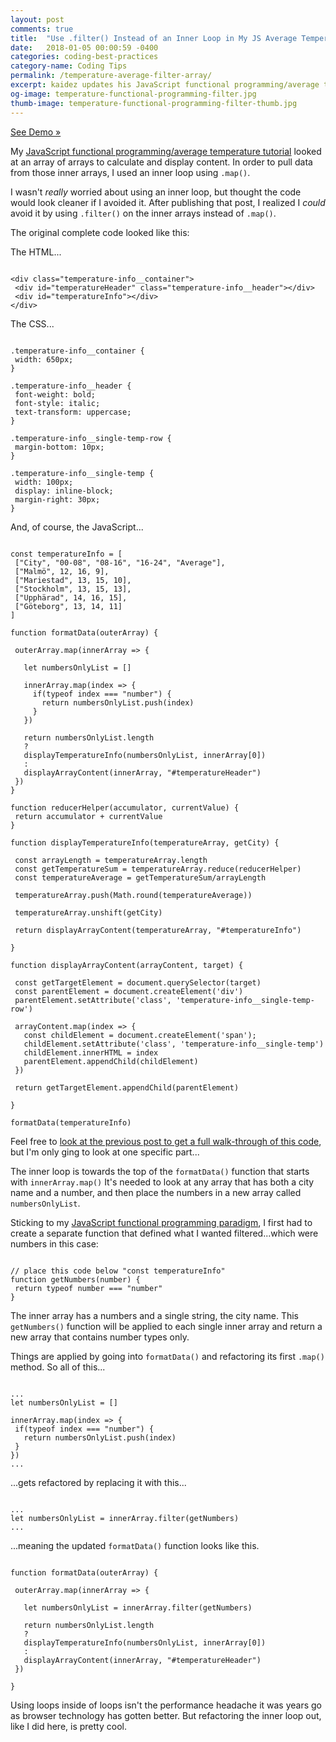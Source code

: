 ```yaml
---
layout: post
comments: true
title:  "Use .filter() Instead of an Inner Loop in My JS Average Temperature Code"
date:   2018-01-05 00:00:59 -0400
categories: coding-best-practices
category-name: Coding Tips
permalink: /temperature-average-filter-array/
excerpt: kaidez updates his JavaScript functional programming/average temperature post to use .filter() instead of an inner loop. Includes demo.
og-image: temperature-functional-programming-filter.jpg
thumb-image: temperature-functional-programming-filter-thumb.jpg
---
```

<a href="https://codepen.io/kaidez/pen/VybqmY">See Demo &raquo;</a>

My <a href="/temperatures-functional-programming/">JavaScript functional programming/average temperature tutorial</a> looked at an array of arrays to calculate and display content.  In order to pull data from those inner arrays, I used an inner loop using <code>.map()</code>.

I wasn't <em>really</em> worried about using an inner loop, but thought the code would look cleaner if I avoided it. After publishing that post, I realized I <em>could</em> avoid it by using <code>.filter()</code> on the inner arrays instead of <code>.map()</code>.

The original complete code looked like this:

The HTML...
<pre><code class="language-markup">
&lt;div class="temperature-info__container">
 &lt;div id="temperatureHeader" class="temperature-info__header">&lt;/div>
 &lt;div id="temperatureInfo">&lt;/div>
&lt;/div>
</code></pre>

The CSS...
<pre><code class="language-css">
.temperature-info__container {
 width: 650px;
}

.temperature-info__header {
 font-weight: bold;
 font-style: italic;
 text-transform: uppercase;
}

.temperature-info__single-temp-row {
 margin-bottom: 10px;
}

.temperature-info__single-temp {
 width: 100px;
 display: inline-block;
 margin-right: 30px;
}
</code></pre>

And, of course, the JavaScript...
<pre><code class="language-javascript">
const temperatureInfo = [
 ["City", "00-08", "08-16", "16-24", "Average"],
 ["Malmö", 12, 16, 9],
 ["Mariestad", 13, 15, 10],
 ["Stockholm", 13, 15, 13],
 ["Upphärad", 14, 16, 15],
 ["Göteborg", 13, 14, 11]
]

function formatData(outerArray) {

 outerArray.map(innerArray => {

   let numbersOnlyList = []

   innerArray.map(index => {
     if(typeof index === "number") {
       return numbersOnlyList.push(index)
     }
   })

   return numbersOnlyList.length
   ?
   displayTemperatureInfo(numbersOnlyList, innerArray[0])
   :
   displayArrayContent(innerArray, "#temperatureHeader")
 })
}

function reducerHelper(accumulator, currentValue) {
 return accumulator + currentValue
}

function displayTemperatureInfo(temperatureArray, getCity) {

 const arrayLength = temperatureArray.length
 const getTemperatureSum = temperatureArray.reduce(reducerHelper)
 const temperatureAverage = getTemperatureSum/arrayLength

 temperatureArray.push(Math.round(temperatureAverage))

 temperatureArray.unshift(getCity)

 return displayArrayContent(temperatureArray, "#temperatureInfo")

}

function displayArrayContent(arrayContent, target) {

 const getTargetElement = document.querySelector(target)
 const parentElement = document.createElement('div')
 parentElement.setAttribute('class', 'temperature-info__single-temp-row')

 arrayContent.map(index => {
   const childElement = document.createElement('span');
   childElement.setAttribute('class', 'temperature-info__single-temp')
   childElement.innerHTML = index
   parentElement.appendChild(childElement)
 })

 return getTargetElement.appendChild(parentElement)

}

formatData(temperatureInfo)
</code></pre>

Feel free to <a href="/temperatures-functional-programming/">look at the previous post to get a full walk-through of this code</a>, but I'm only ging to look at one specific part...

The inner loop is towards the top of the <code>formatData()</code> function that starts with <code>innerArray.map()</code> It's needed to look at any array that has both a city name and a number, and then place the numbers in a new array called <code>numbersOnlyList</code>.

 Sticking to my <a href="http://eloquentjavascript.net/1st_edition/chapter6.html">JavaScript functional programming paradigm</a>, I first had to create a separate function that defined what I wanted filtered...which were numbers in this case:

<pre><code class="language-javascript">
// place this code below "const temperatureInfo"
function getNumbers(number) {
 return typeof number === "number"
}
</code></pre>

The inner array has a numbers and a single string, the city name. This <code>getNumbers()</code> function will be applied to each single inner array and return a new array that contains number types only.

Things are applied by going into <code>formatData()</code> and refactoring its first <code>.map()</code> method. So all of this...

<pre><code class="language-javascript">
...
let numbersOnlyList = []

innerArray.map(index => {
 if(typeof index === "number") {
   return numbersOnlyList.push(index)
 }
})
...
</code></pre>

...gets refactored by replacing it with this...
<pre><code class="language-javascript">
...
let numbersOnlyList = innerArray.filter(getNumbers)
...
</code></pre>
...meaning the updated <code>formatData()</code> function looks like this.
<pre><code class="language-javascript">
function formatData(outerArray) {

 outerArray.map(innerArray => {

   let numbersOnlyList = innerArray.filter(getNumbers)

   return numbersOnlyList.length
   ?
   displayTemperatureInfo(numbersOnlyList, innerArray[0])
   :
   displayArrayContent(innerArray, "#temperatureHeader")
 })

}
</code></pre>

Using loops inside of loops isn't the performance headache it was years go as browser technology has gotten better. But refactoring the inner loop out, like I did here, is pretty cool.